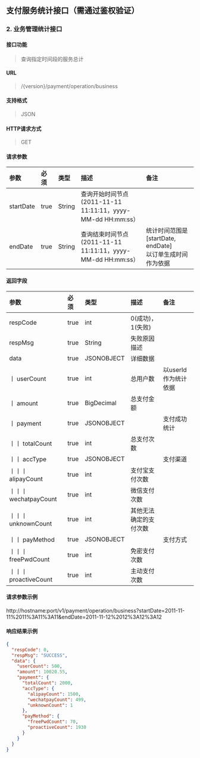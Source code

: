 ## 支付服务统计接口（需通过鉴权验证）


### 2. 业务管理统计接口

#### 接口功能

> 查询指定时间段的服务总计

#### URL

> /{version}/payment/operation/business

#### 支持格式

> JSON

#### HTTP请求方式

> GET

#### 请求参数

|参数|必须|类型|描述|备注|
|:----- |:-------|:-----|:----- |:----- |
|startDate |true |String|查询开始时间节点 <br> (2011-11-11 11:11:11，yyyy-MM-dd HH:mm:ss）||
|endDate |true |String |查询结束时间节点 <br> (2011-11-11 11:11:11，yyyy-MM-dd HH:mm:ss）|统计时间范围是 [startDate, endDate] <br> 以订单生成时间作为依据|


#### 返回字段

|参数|必须|类型|描述|备注|
|:----- |:------|:------|:------|:-------------- |
|respCode | true | int |0(成功)，1(失败) ||
|respMsg | true | String | 失败原因描述 ||
|data | true | JSONOBJECT | 详细数据 | |
| 丨 userCount | true | int | 总用户数 | 以userId作为统计依据 |
| 丨 amount | true | BigDecimal | 总支付金额 | |
| 丨 payment | true | JSONOBJECT | | 支付成功统计 |
| 丨丨 totalCount | true | int | 总支付次数 | |
| 丨丨 accType | true | JSONOBJECT | | 支付渠道 |
| 丨丨丨 alipayCount | true | int | 支付宝支付次数 | |
| 丨丨丨 wechatpayCount | true | int | 微信支付次数 | |
| 丨丨丨 unknownCount | true | int | 其他无法确定的支付次数 | |
| 丨丨 payMethod | true | JSONOBJECT | | 支付方式 |
| 丨丨丨 freePwdCount | true | int | 免密支付次数 | |
| 丨丨丨 proactiveCount | true | int | 主动支付次数 | <br> |

#### 请求参数示例

http://hostname:port/v1/payment/operation/business?startDate=2011-11-11%2011%3A11%3A11&endDate=2011-11-12%2012%3A12%3A12

#### 响应结果示例

```json
{
  "respCode": 0,
  "respMsg": "SUCCESS",
  "data": {
    "userCount": 500,
    "amount": 10020.55,
    "payment": {
      "totalCount": 2000,
      "accType": {
        "alipayCount": 1500,
        "wechatpayCount": 499,
        "unknownCount": 1
      },
      "payMethod": {
        "freePwdCount": 70,
        "proactiveCount": 1930
      }
    }
  }
}
```
